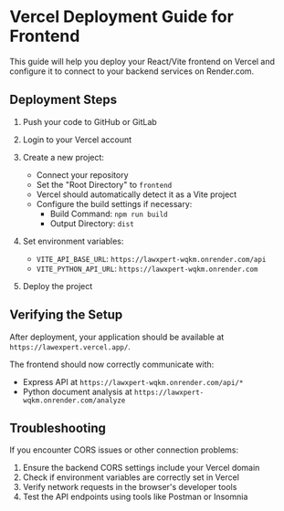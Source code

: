# Vercel Deployment Guide for Frontend

This guide will help you deploy your React/Vite frontend on Vercel and configure it to connect to your backend services on Render.com.

## Deployment Steps

1. Push your code to GitHub or GitLab

2. Login to your Vercel account

3. Create a new project:
   - Connect your repository
   - Set the "Root Directory" to `frontend`
   - Vercel should automatically detect it as a Vite project
   - Configure the build settings if necessary:
     - Build Command: `npm run build`
     - Output Directory: `dist`

4. Set environment variables:
   - `VITE_API_BASE_URL`: `https://lawxpert-wqkm.onrender.com/api`
   - `VITE_PYTHON_API_URL`: `https://lawxpert-wqkm.onrender.com`

5. Deploy the project

## Verifying the Setup

After deployment, your application should be available at `https://lawexpert.vercel.app/`.

The frontend should now correctly communicate with:
- Express API at `https://lawxpert-wqkm.onrender.com/api/*`  
- Python document analysis at `https://lawxpert-wqkm.onrender.com/analyze`

## Troubleshooting

If you encounter CORS issues or other connection problems:

1. Ensure the backend CORS settings include your Vercel domain
2. Check if environment variables are correctly set in Vercel
3. Verify network requests in the browser's developer tools
4. Test the API endpoints using tools like Postman or Insomnia 